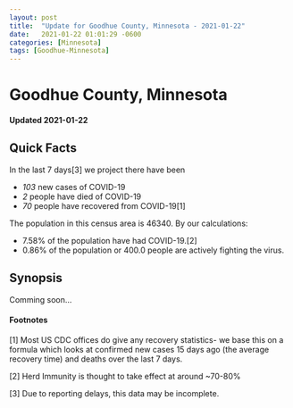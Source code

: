 ```yaml
---
layout: post
title:  "Update for Goodhue County, Minnesota - 2021-01-22"
date:   2021-01-22 01:01:29 -0600
categories: [Minnesota]
tags: [Goodhue-Minnesota]
---
```


# Goodhue County, Minnesota
#### Updated 2021-01-22

## Quick Facts

In the last 7 days[3] we project there have been
- *103* new cases of COVID-19
- *2* people have died of COVID-19
- *70* people have recovered from COVID-19[1]

The population in this census area is 46340. By our calculations:
- 7.58% of the population have had COVID-19.[2]
- 0.86% of the population or 400.0 people are actively fighting the virus.

## Synopsis

Comming soon...


#### Footnotes

[1] Most US CDC offices do give any recovery statistics- we base this on a formula which looks at confirmed new cases
15 days ago (the average recovery time) and deaths over the last 7 days.

[2] Herd Immunity is thought to take effect at around ~70-80%

[3] Due to reporting delays, this data may be incomplete.
 
    